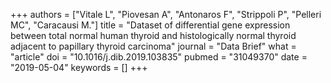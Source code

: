 +++
authors = ["Vitale L", "Piovesan A", "Antonaros F", "Strippoli P", "Pelleri MC", "Caracausi M."]
title = "Dataset of differential gene expression between total normal human thyroid and histologically normal thyroid adjacent to papillary thyroid carcinoma"
journal = "Data Brief"
what = "article"
doi = "10.1016/j.dib.2019.103835"
pubmed = "31049370"
date = "2019-05-04"
keywords = []
+++

